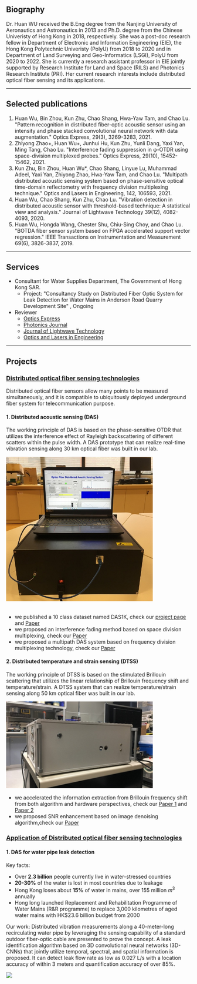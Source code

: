## **Biography**
Dr. Huan WU received the B.Eng degree from the Nanjing University of Aeronautics and Astronautics in 2013 and Ph.D. degree from the Chinese Univeristy of Hong Kong in 2018, respectively. She was a post-doc research fellow in Department of Electronic and Information Engineering (EIE), the Hong Kong Polytechnic Univeristy (PolyU) from 2018 to 2020 and in Department of Land Surveying and Geo-Informatics (LSGI), PolyU from 2020 to 2022. She is currently a research assistant professor in EIE jointly supported by Research Institute for Land and Space (RILS) and Photonics Research Institute (PRI). Her current research interests include distributed optical fiber sensing and its applications. 

---

## **Selected publications**
1.	Huan Wu, Bin Zhou, Kun Zhu, Chao Shang, Hwa-Yaw Tam, and Chao Lu. "Pattern recognition in distributed fiber-optic acoustic sensor using an intensity and phase stacked convolutional neural network with data augmentation." Optics Express, 29(3), 3269-3283, 2021.
2.	Zhiyong Zhao+, Huan Wu+, Junhui Hu, Kun Zhu, Yunli Dang, Yaxi Yan, Ming Tang, Chao Lu. "Interference fading suppression in φ-OTDR using space-division multiplexed probes." Optics Express, 29(10), 15452-15462, 2021.
3.	Kun Zhu, Bin Zhou, Huan Wu*, Chao Shang, Linyue Lu, Muhammad Adeel, Yaxi Yan, Zhiyong Zhao, Hwa-Yaw Tam, and Chao Lu. "Multipath distributed acoustic sensing system based on phase-sensitive optical time-domain reflectometry with frequency division multiplexing technique." Optics and Lasers in Engineering, 142, 106593, 2021.
4.	Huan Wu, Chao Shang, Kun Zhu, Chao Lu. "Vibration detection in distributed acoustic sensor with threshold-based technique: A statistical view and analysis." Journal of Lightwave Technology 39(12), 4082-4093, 2020.
5.	Huan Wu, Hongda Wang, Chester Shu, Chiu-Sing Choy, and Chao Lu. "BOTDA fiber sensor system based on FPGA accelerated support vector regression." IEEE Transactions on Instrumentation and Measurement 69(6), 3826-3837, 2019.

---
## **Services**
- Consultant for Water Supplies Department, The Government of Hong Kong SAR. 
    - Project: "Consultancy Study on Distributed Fiber Optic System for Leak Detection for Water Mains in Anderson Road Quarry Development Site" , Ongoing
- Reviewer
    - [Optics Express](https://opg.optica.org/oe/home.cfm)
    - [Photonics Journal](https://www.photonicssociety.org/publications/photonics-journal)
    - [Journal of Lightwave Technology](https://ieeexplore.ieee.org/xpl/RecentIssue.jsp?punumber=50)
    - [Optics and Lasers in Engineering](https://www.sciencedirect.com/journal/optics-and-lasers-in-engineering)


---

## **Projects**
### <ins>Distributed optical fiber sensing technologies</ins>
Distributed optical fiber sensors allow many points to be measured simultaneously, and it is compatible to ubiquitously deployed underground fiber system for telecommunication purpose.
#### 1. Distributed acoustic sensing (DAS)
The working principle of DAS is based on the phase-sensitive OTDR that utilizes the interference effect of Rayleigh backscattering of different scatters within the pulse width. A DAS prototype that can realize real-time vibration sensing along 30 km optical fiber was built in our lab.

<img src="images/prototype.jpg" width="400"/>
<br><br>

- we published a 10 class dataset named DAS1K, check our [project page](https://github.com/Haley122/Distributed-Acoustic-Sensor-DAS1K-Pattern-Recognition) and <a href="https://haley122.github.io/pdf/das_pdf1.pdf" target="_blank">Paper</a>
- we proposed an interference fading method based on space division multiplexing, check our <a href="https://haley122.github.io/pdf/das_pdf2.pdf" target="_blank">Paper</a>
- we proposed a multipath DAS system based on frequency division multiplexing technology, check our <a href="https://haley122.github.io/pdf/das_pdf3.pdf" target="_blank">Paper</a>


#### 2. Distributed temperature and strain sensing (DTSS)
The working principle of DTSS is based on the stimulated Brillouin scattering that utilizes the linear relationship of Brillouin frequency shift and temperature/strain. A DTSS system that can realize temperature/strain sensing along 50 km optical fiber was built in our lab.

<img src="images/BOTDA2.jpg" width="400"/> 

- we accelerated the information extraction from Brillouin frequency shift from both algorithm and hardware perspectives, check our <a href="https://haley122.github.io/pdf/dtss_pdf1.pdf" target="_blank">Paper 1</a> and <a href="https://haley122.github.io/pdf/dtss_pdf2.pdf" target="_blank">Paper 2</a>
- we proposed SNR enhancement based on image denoising algorithm,check our <a href="https://haley122.github.io/pdf/dtss_pdf3.pdf" target="_blank">Paper</a>


  
### <ins>Application of Distributed optical fiber sensing technologies</ins>
#### 1. DAS for water pipe leak detection
Key facts: 
- Over **2.3 billion** people currently live in water-stressed countries
- **20-30%** of the water is lost in most countries due to leakage
- Hong Kong loses about **15%** of water in mains, over 155 million 𝑚<sup>3</sup> annually
- Hong long launched Replacement and Rehabilitation Programme of Water Mains (R&R programme) to replace 3,000 kilometres of aged water mains with HK$23.6 billion budget from 2000

Our work: Distributed vibration measurements along a 40-meter-long recirculating water pipe by leveraging the sensing capability of a standard outdoor fiber-optic cable are presented to prove the concept. A leak identification algorithm based on 3D convolutional neural networks (3D-CNNs) that jointly utilize temporal, spectral, and spatial information is proposed. It can detect leak flow rate as low as 0.027 L/s with a location accuracy of within 3 meters and quantification accuracy of over 85%.

<img src="images/water_pipe.png" width="700"/>


